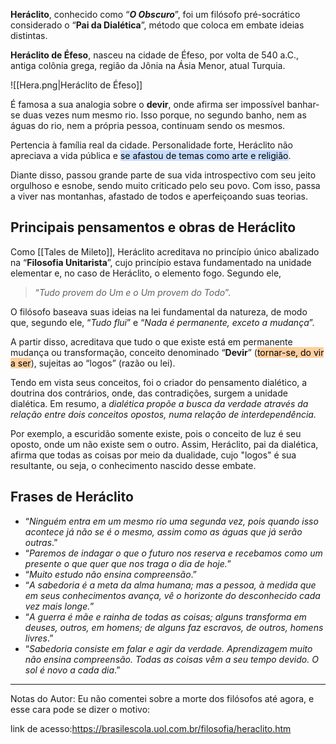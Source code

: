 **Heráclito**, conhecido como “***O Obscuro***”, foi um filósofo pré-socrático considerado o “**Pai da Dialética**”, método que coloca em embate ideias distintas.

**Heráclito de Éfeso**, nasceu na cidade de Éfeso, por volta de 540 a.C., antiga colônia grega, região da Jônia na Ásia Menor, atual Turquia.

![[Hera.png|Heráclito de Éfeso]]


É famosa a sua analogia sobre o **devir**, onde afirma ser impossível banhar-se duas vezes num mesmo rio. Isso porque, no segundo banho, nem as águas do rio, nem a própria pessoa, continuam sendo os mesmos.

Pertencia à família real da cidade. Personalidade forte, Heráclito não apreciava a vida pública e <mark style="background: #ADCCFFA6;">se afastou de temas como arte e religião</mark>.

Diante disso, passou grande parte de sua vida introspectivo com seu jeito orgulhoso e esnobe, sendo muito criticado pelo seu povo. Com isso, passa a viver nas montanhas, afastado de todos e aperfeiçoando suas teorias.


## Principais pensamentos e obras de Heráclito

Como [[Tales de Mileto]], Heráclito acreditava no princípio único abalizado na “**Filosofia Unitarista**”, cujo princípio estava fundamentado na unidade elementar e, no caso de Heráclito, o elemento fogo. Segundo ele,

> “_Tudo provem do Um e o Um provem do Todo_”.

O filósofo baseava suas ideias na lei fundamental da natureza, de modo que, segundo ele, “_Tudo flui_” e “_Nada é permanente, exceto a mudança_”.

A partir disso, acreditava que tudo o que existe está em permanente mudança ou transformação, conceito denominado “**Devir**” (<mark style="background: #FFB86CA6;">tornar-se, do vir a ser</mark>), sujeitas ao “logos” (razão ou lei).

Tendo em vista seus conceitos, foi o criador do pensamento dialético, a doutrina dos contrários, onde, das contradições, surgem a unidade dialética. Em resumo, a *dialética propõe a busca da verdade através da relação entre dois conceitos opostos, numa relação de interdependência.*

Por exemplo, a escuridão somente existe, pois o conceito de luz é seu oposto, onde um não existe sem o outro. Assim, Heráclito, pai da dialética, afirma que todas as coisas por meio da dualidade, cujo "logos" é sua resultante, ou seja, o conhecimento nascido desse embate.

## Frases de Heráclito

- “_Ninguém entra em um mesmo rio uma segunda vez, pois quando isso acontece já não se é o mesmo, assim como as águas que já serão outras_.”
- “_Paremos de indagar o que o futuro nos reserva e recebamos como um presente o que quer que nos traga o dia de hoje._”
- “_Muito estudo não ensina compreensão_.”
- “_A sabedoria é a meta da alma humana; mas a pessoa, à medida que em seus conhecimentos avança, vê o horizonte do desconhecido cada vez mais longe._”
- “_A guerra é mãe e rainha de todas as coisas; alguns transforma em deuses, outros, em homens; de alguns faz escravos, de outros, homens livres_.”
- “_Sabedoria consiste em falar e agir da verdade. Aprendizagem muito não ensina compreensão. Todas as coisas vêm a seu tempo devido. O sol é novo a cada dia_.”

---

Notas do Autor: Eu não comentei sobre a morte dos filósofos até agora, e esse cara pode se dizer o motivo:

link de acesso:https://brasilescola.uol.com.br/filosofia/heraclito.htm